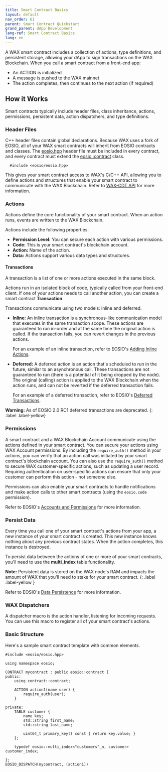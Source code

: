 ```yaml
---
title: Smart Contract Basics
layout: default
nav_order: 61
parent: Smart Contract Quickstart
grand_parent: dApp Development
lang-ref: Smart Contract Basics
lang: en
---
```


A WAX smart contract includes a collection of actions, type definitions, and persistent storage, allowing your dApp to sign transactions on the WAX Blockchain. When you call a smart contract from a front-end app:

- An ACTION is initialized
- A message is pushed to the WAX mainnet 
- The action completes, then continues to the next action (if required)

## How it Works

Smart contracts typically include header files, class inheritance, actions, permissions, persistent data, action dispatchers, and type definitions. 

### Header Files

C++ header files contain global declarations. Because WAX uses a fork of EOSIO, all of your WAX smart contracts will inherit from EOSIO contracts and classes. The <a href="https://github.com/worldwide-asset-exchange/wax-cdt/blob/master/libraries/eosiolib/eosio.hpp" target="_blank">eosio.hpp</a> header file must be included in every contract, and every contract must extend the <a href="https://github.com/worldwide-asset-exchange/wax-cdt/blob/master/libraries/eosiolib/contract.hpp" target="_blank">eosio::contract</a> class. 

```
  #include <eosio/eosio.hpp>
```

This gives your smart contract access to WAX's C/C++ API, allowing you to define actions and structures that enable your smart contract to communicate with the WAX Blockchain. Refer to [WAX-CDT API](/en/api-reference/cdt_api) for more information.

### Actions

Actions define the core functionality of your smart contract. When an action runs, events are written to the WAX Blockchain. 

Actions include the following properties:

- **Permission Level:** You can secure each action with various permissions.
- **Code:** This is your smart contract's blockchain account.
- **Action:** Name of the action.
- **Data:** Actions support various data types and structures.

#### Transactions

A transaction is a list of one or more actions executed in the same block.

Actions run in an isolated block of code, typically called from your front-end client. If one of your actions needs to call another action, you can create a smart contract **Transaction**. 
    
<!--```
//use eosio::transaction to call other actions from an existing action
eosio::transaction t{};
```-->

Transactions communicate using two models: inline and deferred.

- **Inline:** An inline transaction is a synchronous-like communication model that executes in the same transaction scope. These actions are guaranteed to run in-order and at the same time the original action is called. If the transaction fails, you can revert changes in the previous actions.  

    For an example of an inline transaction, refer to EOSIO's <a href="https://developers.eos.io/welcome/v2.0/smart-contract-guides/adding-inline-actions" target="_blank">Adding Inline Actions</a>.

- **Deferred:** A deferred action is an action that's scheduled to run in the future, similar to an asynchronous call. These transactions are not guaranteed to run (there is a potential of it being dropped by the node). The original (calling) action is applied to the WAX Blockchain when the action runs, and can not be reverted if the deferred transaction fails. 
    
    For an example of a deferred transaction, refer to EOSIO's <a href="https://developers.eos.io/manuals/eosio.cdt/v1.7/best-practices/deferred_transactions" target="_blank">Deferred Transactions</a>.

**Warning:** As of EOSIO 2.0 RC1 deferred transactions are deprecated.
{: .label .label-yellow}

### Permissions

A smart contract and a WAX Blockchain Account communicate using the actions defined in your smart contract. You can secure your actions using WAX Account permissions. By including the `require_auth()` method in your actions, you can verify that an action call was initiated by your smart contract's blockchain account. You can also use the `require_auth()` method to secure WAX customer-specific actions, such as updating a user record. Requiring authentication on user-specific actions can ensure that only your customer can perform this action - not someone else.

Permissions can also enable your smart contracts to handle notifications and make action calls to other smart contracts (using the `eosio.code` permission).

 Refer to EOSIO's <a href="https://developers.eos.io/welcome/v2.0/protocol-guides/accounts_and_permissions" target="_blank">Accounts and Permissions</a> for more information.

### Persist Data

Every time you call one of your smart contract's actions from your app, a new instance of your smart contract is created. This new instance knows nothing about any previous contract states. When the action completes, this instance is destroyed. 

To persist data between the actions of one or more of your smart contracts, you'll need to use the **multi_index** table functionality. 
    
<strong>Note:</strong> Persistent data is stored on the WAX node's RAM and impacts the amount of WAX that you'll need to stake for your smart contract.
{: .label .label-yellow }


 Refer to EOSIO's <a href="https://developers.eos.io/welcome/v2.0/smart-contract-guides/data-persistence/" target="_blank">Data Persistence</a> for more information.

### WAX Dispatchers

A dispatcher macro is the action handler, listening for incoming requests. You can use this macro to register all of your smart contract's actions.

### Basic Structure

Here's a sample smart contract template with common elements.

```
#include <eosio/eosio.hpp>

using namespace eosio;

CONTRACT mycontract : public eosio::contract {
public:
	using contract::contract;

	ACTION action1(name user) {
		require_auth(user);
	}

private:
	TABLE customer {
		name key;
		std::string first_name;
		std::string last_name;

		uint64_t primary_key() const { return key.value; }
	};

	typedef eosio::multi_index<"customers"_n, customer> customer_index;

};
EOSIO_DISPATCH(mycontract, (action1))

```
